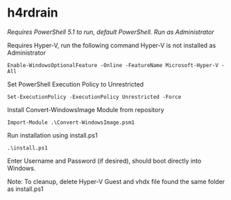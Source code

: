 # h4rdrain

*Requires PowerShell 5.1 to run, default PowerShell. Run as Administrator*

Requires Hyper-V, run the following command Hyper-V is not installed as Administrator
```
Enable-WindowsOptionalFeature -Online -FeatureName Microsoft-Hyper-V -All
```

Set PowerShell Execution Policy to Unrestricted
```
Set-ExecutionPolicy -ExecutionPolicy Unrestricted -Force
```

Install Convert-WindowsImage Module from repository
```
Import-Module .\Convert-WindowsImage.psm1
```

Run installation using install.ps1
```
.\install.ps1
```

Enter Username and Password (if desired), should boot directly into Windows.

Note:
To cleanup, delete Hyper-V Guest and vhdx file found the same folder as install.ps1
